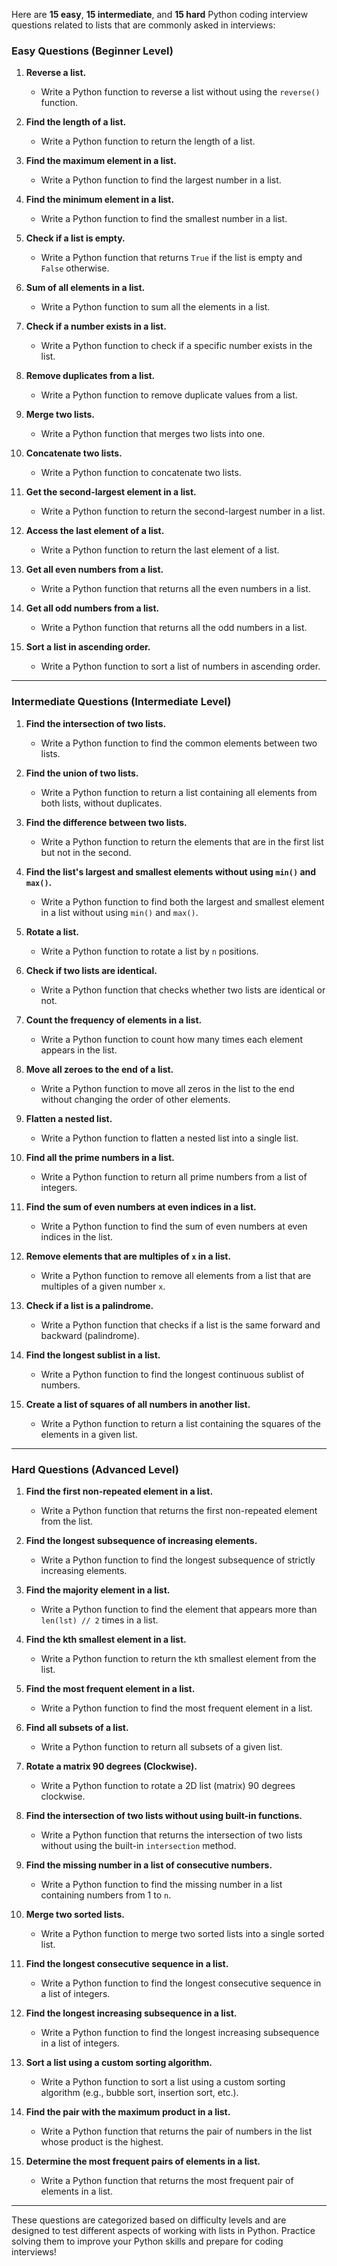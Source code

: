 Here are **15 easy**, **15 intermediate**, and **15 hard** Python coding interview questions related to lists that are commonly asked in interviews:

### Easy Questions (Beginner Level)
1. **Reverse a list.**
   - Write a Python function to reverse a list without using the `reverse()` function.

2. **Find the length of a list.**
   - Write a Python function to return the length of a list.

3. **Find the maximum element in a list.**
   - Write a Python function to find the largest number in a list.

4. **Find the minimum element in a list.**
   - Write a Python function to find the smallest number in a list.

5. **Check if a list is empty.**
   - Write a Python function that returns `True` if the list is empty and `False` otherwise.

6. **Sum of all elements in a list.**
   - Write a Python function to sum all the elements in a list.

7. **Check if a number exists in a list.**
   - Write a Python function to check if a specific number exists in the list.

8. **Remove duplicates from a list.**
   - Write a Python function to remove duplicate values from a list.

9. **Merge two lists.**
   - Write a Python function that merges two lists into one.

10. **Concatenate two lists.**
    - Write a Python function to concatenate two lists.

11. **Get the second-largest element in a list.**
    - Write a Python function to return the second-largest number in a list.

12. **Access the last element of a list.**
    - Write a Python function to return the last element of a list.

13. **Get all even numbers from a list.**
    - Write a Python function that returns all the even numbers in a list.

14. **Get all odd numbers from a list.**
    - Write a Python function that returns all the odd numbers in a list.

15. **Sort a list in ascending order.**
    - Write a Python function to sort a list of numbers in ascending order.

---

### Intermediate Questions (Intermediate Level)
1. **Find the intersection of two lists.**
   - Write a Python function to find the common elements between two lists.

2. **Find the union of two lists.**
   - Write a Python function to return a list containing all elements from both lists, without duplicates.

3. **Find the difference between two lists.**
   - Write a Python function to return the elements that are in the first list but not in the second.

4. **Find the list's largest and smallest elements without using `min()` and `max()`.**
   - Write a Python function to find both the largest and smallest element in a list without using `min()` and `max()`.

5. **Rotate a list.**
   - Write a Python function to rotate a list by `n` positions.

6. **Check if two lists are identical.**
   - Write a Python function that checks whether two lists are identical or not.

7. **Count the frequency of elements in a list.**
   - Write a Python function to count how many times each element appears in the list.

8. **Move all zeroes to the end of a list.**
   - Write a Python function to move all zeros in the list to the end without changing the order of other elements.

9. **Flatten a nested list.**
   - Write a Python function to flatten a nested list into a single list.

10. **Find all the prime numbers in a list.**
    - Write a Python function to return all prime numbers from a list of integers.

11. **Find the sum of even numbers at even indices in a list.**
    - Write a Python function to find the sum of even numbers at even indices in the list.

12. **Remove elements that are multiples of `x` in a list.**
    - Write a Python function to remove all elements from a list that are multiples of a given number `x`.

13. **Check if a list is a palindrome.**
    - Write a Python function that checks if a list is the same forward and backward (palindrome).

14. **Find the longest sublist in a list.**
    - Write a Python function to find the longest continuous sublist of numbers.

15. **Create a list of squares of all numbers in another list.**
    - Write a Python function to return a list containing the squares of the elements in a given list.

---

### Hard Questions (Advanced Level)
1. **Find the first non-repeated element in a list.**
   - Write a Python function that returns the first non-repeated element from the list.

2. **Find the longest subsequence of increasing elements.**
   - Write a Python function to find the longest subsequence of strictly increasing elements.

3. **Find the majority element in a list.**
   - Write a Python function to find the element that appears more than `len(lst) // 2` times in a list.

4. **Find the kth smallest element in a list.**
   - Write a Python function to return the `k`th smallest element from the list.

5. **Find the most frequent element in a list.**
   - Write a Python function to find the most frequent element in a list.

6. **Find all subsets of a list.**
   - Write a Python function to return all subsets of a given list.

7. **Rotate a matrix 90 degrees (Clockwise).**
   - Write a Python function to rotate a 2D list (matrix) 90 degrees clockwise.

8. **Find the intersection of two lists without using built-in functions.**
   - Write a Python function that returns the intersection of two lists without using the built-in `intersection` method.

9. **Find the missing number in a list of consecutive numbers.**
   - Write a Python function to find the missing number in a list containing numbers from 1 to `n`.

10. **Merge two sorted lists.**
    - Write a Python function to merge two sorted lists into a single sorted list.

11. **Find the longest consecutive sequence in a list.**
    - Write a Python function to find the longest consecutive sequence in a list of integers.

12. **Find the longest increasing subsequence in a list.**
    - Write a Python function to find the longest increasing subsequence in a list of integers.

13. **Sort a list using a custom sorting algorithm.**
    - Write a Python function to sort a list using a custom sorting algorithm (e.g., bubble sort, insertion sort, etc.).

14. **Find the pair with the maximum product in a list.**
    - Write a Python function that returns the pair of numbers in the list whose product is the highest.

15. **Determine the most frequent pairs of elements in a list.**
    - Write a Python function that returns the most frequent pair of elements in a list.

---

These questions are categorized based on difficulty levels and are designed to test different aspects of working with lists in Python. Practice solving them to improve your Python skills and prepare for coding interviews!